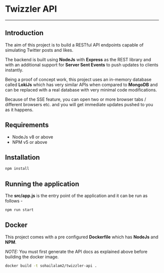 # Twizzler API
---

## Introduction

The aim of this project is to build a RESTful API endpoints capable of simulating Twitter posts and likes. 

The backend is built using **NodeJs** with **Express** as the REST library and with an additional support for **Server Sent Events** to push updates to clients instantly. 

Being a proof of concept work, this project uses an in-memory database called **LokiJs** which has very similar APIs when compared to **MongoDB** and can be replaced with a real database with very minimal code modifications. 
       
Because of the SSE feature, you can open two or more browser tabs / different browsers etc. and you will get immediate updates pushed to you as it happens.

## Requirements

- NodeJs v8 or above
- NPM v5 or above

## Installation

```bash
npm install
```

## Running the application

The **src/app.js** is the entry point of the application and it can be run as follows -

```bash
npm run start
```
                                 
## Docker

This project comes with a pre configured **Dockerfile** which has **NodeJs** and **NPM**. 

_NOTE:_ You must first generate the API docs as explained above before building the docker image.

```bash
docker build -t sohailalam2/twizzler-api .
```
